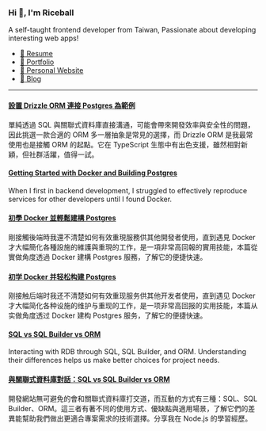 <h3 >Hi 👋, I'm Riceball</h3>
<p>A self-taught frontend developer from Taiwan, Passionate about developing interesting web apps!</p>

- [📜 Resume](https://weweweb.pages.dev/en/resume/)
- [💼 Portfolio](https://weweweb.pages.dev/en/work/)
- [🏡 Personal Website](https://weweweb.pages.dev/en/)
- [📝 Blog](https://www.webdong.dev/en/)
---

<!--START_SECTION:feed-->
#### [設置 Drizzle ORM 連接 Postgres 為範例](https:&#x2F;&#x2F;www.webdong.dev&#x2F;zh-tw&#x2F;post&#x2F;connect-postgres-with-drizzle-orm&#x2F;) 
單純透過 SQL 與關聯式資料庫直接溝通，可能會帶來開發效率與安全性的問題，因此挑選一款合適的 ORM 多一層抽象是常見的選擇，而 Drizzle ORM 是我最常使用也是接觸 ORM 的起點。它在 TypeScript 生態中有出色支援，雖然相對新穎，但社群活躍，值得一試。
#### [Getting Started with Docker and Building Postgres](https:&#x2F;&#x2F;www.webdong.dev&#x2F;en&#x2F;post&#x2F;getting-started-with-docker-and-building-postgres&#x2F;) 
When I first in backend development, I struggled to effectively reproduce services for other developers until I found Docker.
#### [初學 Docker 並輕鬆建構 Postgres](https:&#x2F;&#x2F;www.webdong.dev&#x2F;zh-tw&#x2F;post&#x2F;getting-started-with-docker-and-building-postgres&#x2F;) 
剛接觸後端時我還不清楚如何有效重現服務供其他開發者使用，直到遇見 Docker 才大幅簡化各種設施的維護與重現的工作，是一項非常高回報的實用技能，本篇從實做角度透過 Docker 建構 Postgres 服務，了解它的便捷快速。
#### [初学 Docker 并轻松构建 Postgres](https:&#x2F;&#x2F;www.webdong.dev&#x2F;zh-cn&#x2F;post&#x2F;getting-started-with-docker-and-building-postgres&#x2F;) 
刚接触后端时我还不清楚如何有效重现服务供其他开发者使用，直到遇见 Docker 才大幅简化各种设施的维护与重现的工作，是一项非常高回报的实用技能，本篇从实做角度透过 Docker 建构 Postgres 服务，了解它的便捷快速。
#### [SQL vs SQL Builder vs ORM](https:&#x2F;&#x2F;www.webdong.dev&#x2F;en&#x2F;post&#x2F;sql-sql-builder-orm&#x2F;) 
Interacting with RDB through SQL, SQL Builder, and ORM. Understanding their differences helps us make better choices for project needs.
#### [與關聯式資料庫對話：SQL vs SQL Builder vs ORM](https:&#x2F;&#x2F;www.webdong.dev&#x2F;zh-tw&#x2F;post&#x2F;sql-sql-builder-orm&#x2F;) 
開發網站無可避免的會和關聯式資料庫打交道，而互動的方式有三種：SQL、SQL Builder、ORM。這三者有著不同的使用方式、優缺點與適用場景，了解它們的差異能幫助我們做出更適合專案需求的技術選擇。分享我在 Node.js 的學習經歷。
<!--END_SECTION:feed-->

